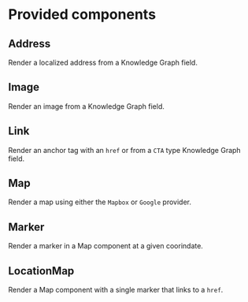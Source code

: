 # Provided components

## Address

Render a localized address from a Knowledge Graph field.

## Image

Render an image from a Knowledge Graph field.

## Link

Render an anchor tag with an `href` or from a `CTA` type Knowledge Graph field.

## Map

Render a map using either the `Mapbox` or `Google` provider.

## Marker

Render a marker in a Map component at a given coorindate.

## LocationMap

Render a Map component with a single marker that links to a `href`.
